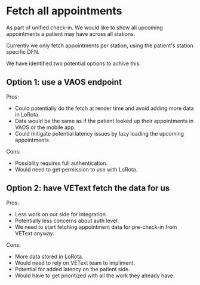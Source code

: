 # Fetch all appointments
As part of unified check-in. We would like to show all upcoming appointments a patient may have across all stations.

Currently we only fetch appointments per station, using the patient's station specific DFN.

We have identified two potential options to achive this.

## Option 1: use a VAOS endpoint

Pros: 
 - Could potentially do the fetch at render time and avoid adding more data in LoRota.
 - Data would be the same as if the patient looked up their appointments in VAOS or the mobile app.
 - Could mitigate potential latency issues by lazy loading the upcoming appointments.

Cons:
 - Possiblity requires full authentication.
 - Would need to get permission to use with LoRota.

 ## Option 2: have VEText fetch the data for us

 Pros:
  - Less work on our side for integration.
  - Potentially less concerns about auth level.
  - We need to start fetching appointment data for pre-check-in from VEText anyway.

Cons: 
  - More data stored in LoRota.
  - Would need to rely on VEText team to impliment.
  - Potential for added latency on the patient side.
  - Would have to get prioritized with all the work they already have.
